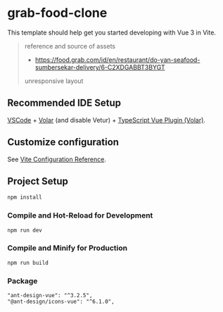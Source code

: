 # grab-food-clone

This template should help get you started developing with Vue 3 in Vite.

> reference and source of assets
> - https://food.grab.com/id/en/restaurant/do-yan-seafood-sumbersekar-delivery/6-C2XDGABBT3BYGT
>
> unresponsive layout

## Recommended IDE Setup

[VSCode](https://code.visualstudio.com/) + [Volar](https://marketplace.visualstudio.com/items?itemName=Vue.volar) (and disable Vetur) + [TypeScript Vue Plugin (Volar)](https://marketplace.visualstudio.com/items?itemName=Vue.vscode-typescript-vue-plugin).

## Customize configuration

See [Vite Configuration Reference](https://vitejs.dev/config/).

## Project Setup

```sh
npm install
```

### Compile and Hot-Reload for Development

```sh
npm run dev
```

### Compile and Minify for Production

```sh
npm run build
```

### Package

```
"ant-design-vue": "^3.2.5",
"@ant-design/icons-vue": "^6.1.0",
```